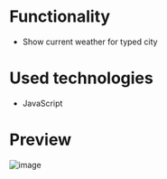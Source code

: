# Functionality
- Show current weather for typed city

# Used technologies
-  JavaScript

# Preview

![image](https://github.com/AlexeyAbramovich/weather/assets/74393859/dabd655a-36f8-4cda-9424-4fb04ef079ff)

